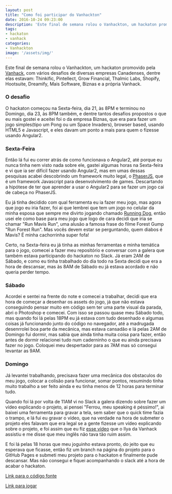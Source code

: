 ```yaml
---
layout: post
title: "Como foi participar do Vanhackton"
date: 2016-10-24 09:23:00
description: 'Este final de semana rolou o Vanhackton, um hackaton promovido pela Vanhack, com vários desafios de diversas empresas Canadenses, dentre elas estavam: Thinkific, Pintellect, Grow Financial, Thalmic Labs, Shopify, Hootsuite, Dreamify, Mais Software, Biznas e a própria Vanhack.'
tags:
- hackaton
- vanhack
categories:
- Vanhackton
image: '/assets/img/'
---
```


Este final de semana rolou o Vanhackton, um hackaton promovido pela [Vanhack](https://vanhack.com), com vários desafios de diversas empresas Canadenses, dentre elas estavam: Thinkific, Pintellect, Grow Financial, Thalmic Labs, Shopify, Hootsuite, Dreamify, Mais Software, Biznas e a própria Vanhack.

### O desafio ###
O hackaton começou na Sexta-feira, dia 21, às 8PM e terminou no Domingo, dia 23, às 8PM também, e dentre tantos desafios propostos o que eu mais gostei e aceitei foi o da empresa Biznas, que era para fazer um jogo simples(tipo um Pong ou um Space Invaders), browser based, usando HTML5 e Javascript, e eles davam um ponto a mais para quem o fizesse usando Angular2.

### Sexta-Feira ###
Então lá fui eu correr atrás de como funcionava o Angular2, até porque eu nunca tinha nem visto nada sobre ele, gastei algumas horas na Sexta-feira e vi que ia ser difícil fazer usando Angular2, mas em umas dessas pesquisas acabei descobrindo um framework muito legal, o [PhaserJS](http://phaser.io/), que é um framework Javascript para desenvolvimento de games. Descartando a hipótese de ter que aprender a usar o Angular2 para se fazer um jogo cai de cabeça no PhaserJS.

Eu já tinha decidido com qual ferramenta eu ia fazer meu jogo, mas agora que jogo eu iria fazer, foi ai que lembrei que tem um jogo no celular da minha esposa que sempre me divirto jogando chamado [Running Dog](https://itunes.apple.com/br/app/running-dog-the-champion/id1092348427?mt=8), então usei ele como base para meu jogo que logo de cara decidi que iria se chamar "Run Mavis Run", uma alusão a famosa frase do filme Forest Gump "Run Forest Run". Mas vocês devem estar se perguntando, quem diabos é Mavis? É minha cachorrinha super fofa!

Certo, na Sexta-feira eu já tinha as minhas ferramentas e minha temática para o jogo, comecei a fazer meu repositório e conversar com a galera que também estava participando do hackaton no Slack. Já eram 2AM de Sábado, e como eu tinha trabalhado do dia todo na Sexta decidi que era a hora de descansar, mas às 8AM de Sábado eu já estava acordado e não queria perder tempo.

### Sábado ###
Acordei e sentei na frente do note e comecei a trabalhar, decidi que era hora de começar a desenhar os assets do jogo, já que não estava conseguindo pensar muito em código sem ter uma parte visual da parada, abri o Photoshop e comecei. Com isso se passou quase meu Sábado todo, mas quando foi lá pelas 18PM eu já estava com tudo desenhado e algumas coisas já funcionando junto do código no navegador, até a madrugada desenrrolei boa parte da mecânica, mas estava cansadão e lá pelas 2AM de Domingo fui dormir, mas sabia que ainda tinha muita coisa para fazer, então antes de dormir relacionei tudo num caderninho o que eu ainda precisava fazer no jogo. Coloquei meu despertador para as 7AM mas só consegui levantar as 9AM.

### Domingo ###
Já levantei trabalhando, precisava fazer uma mecânica dos obstaculos do meu jogo, colocar a colisão para funcionar, somar pontos, resumindo tinha muito trabalho a ser feito ainda e eu tinha menos de 12 horas para terminar tudo.

Quando foi lá por volta de 11AM vi no Slack a galera dizendo sobre fazer um vídeo explicando o projeto, ai pensei "Ferrou, meu speaking é péssimo!", ai baixei uma ferramenta para gravar a tela, sem saber que o quick time fazia o trampo, e lá fui eu gravar o vídeo, que na verdade na hora de submeter o projeto eles falavam que era legal se a gente fizesse um vídeo explicando sobre o projeto, e foi assim que eu fiz [esse vídeo](https://www.youtube.com/watch?v=9T5F7l8J9cY) que o Ilya da Vanhack assistiu e me disse que meu inglês não tava tão ruim assim.

E foi lá pelas 18 horas que meu joguinho estava pronto, do jeito que eu esperava que ficasse, então fiz um branch na página do projeto para o GitHub Pages e submeti meu projeto para o hackaton e finalmente pude descansar. Mas não consegui e fiquei acompanhando o slack até a hora de acabar o hackaton.

[Link para o código fonte](http://github.com/rpaggi/run-mavis-run)

[Link para jogar](http://rpaggi.com.br/run-mavis-run)